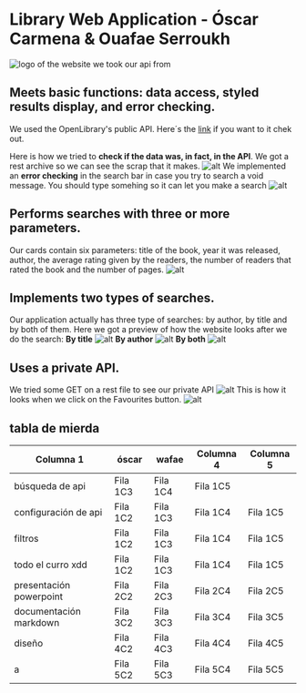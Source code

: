 ﻿# Library Web Application - Óscar Carmena & Ouafae Serroukh

![logo of the website we took our api from](https://openlibrary.org/static/images/openlibrary-logo-tighter.svg)

## Meets basic functions: data access, styled results display, and error checking.
We used the OpenLibrary's public API. Here´s the [link](https://openlibrary.org/developers/api) if you want to it chek out.

Here is how we tried to **check if the data was, in fact, in the API**. We got a rest archive so we can see the scrap that it makes. 
![alt](https://github.com/oscarcmn/P6.1-OpenLibrary/blob/main/src/img-screenshots/data_access.png)
We implemented an **error checking** in the search bar in case you try to search a void message. You should type somehing so it can let you make a search
![alt](https://github.com/oscarcmn/P6.1-OpenLibrary/blob/main/src/img-screenshots/error-checking.png)


## Performs searches with three or more parameters.
Our cards contain six parameters: title of the book, year it was released, author, the average rating given by the readers, the number of readers that rated the book and the number of pages. 
![alt](https://github.com/oscarcmn/P6.1-OpenLibrary/blob/main/src/img-screenshots/three-parameters.png)

## Implements two types of searches.
Our application actually has three type of searches: by author, by title and by both of them. Here we got a preview of how the website looks after we do the search:
**By title**
![alt](https://github.com/oscarcmn/P6.1-OpenLibrary/blob/main/src/img-screenshots/2typesofsearches_title.png)
**By author**
![alt](https://github.com/oscarcmn/P6.1-OpenLibrary/blob/main/src/img-screenshots/2typesofsearches_author.png)
**By both**
![alt](https://github.com/oscarcmn/P6.1-OpenLibrary/blob/main/src/img-screenshots/2typesofsearches_all.png)



## Uses a private API.
We tried some GET on a rest file to see our private API 
![alt](https://github.com/oscarcmn/P6.1-OpenLibrary/blob/main/src/img-screenshots/private_api_code.png)
This is how it looks when we click on the Favourites button.
![alt](https://github.com/oscarcmn/P6.1-OpenLibrary/blob/main/src/img-screenshots/private_api_preview.png)



## tabla de mierda
| Columna 1 | óscar     | wafae | Columna 4 | Columna 5 |
|-----------|-----------|-----------|-----------|-----------|
| búsqueda de api   | Fila 1C3  | Fila 1C4  | Fila 1C5  |
| configuración de api  | Fila 1C2  | Fila 1C3  | Fila 1C4  | Fila 1C5  |
| filtros  | Fila 1C2  | Fila 1C3  | Fila 1C4  | Fila 1C5  |
|  todo el curro xdd | Fila 1C2  | Fila 1C3  | Fila 1C4  | Fila 1C5  |
| presentación powerpoint  | Fila 2C2  | Fila 2C3  | Fila 2C4  | Fila 2C5  |
|  documentación markdown | Fila 3C2  | Fila 3C3  | Fila 3C4  | Fila 3C5  |
|  diseño | Fila 4C2  | Fila 4C3  | Fila 4C4  | Fila 4C5  |
| a  | Fila 5C2  | Fila 5C3  | Fila 5C4  | Fila 5C5  |

